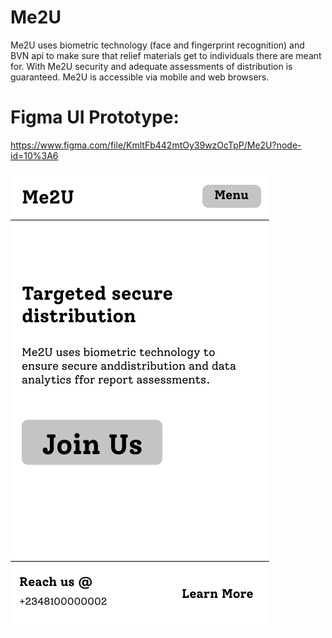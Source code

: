 # Me2U
Me2U uses biometric technology (face and fingerprint recognition) and BVN api to make sure that relief materials get to individuals there are meant for. With Me2U security and adequate assessments of distribution is guaranteed. Me2U is accessible via mobile and web browsers.



# Figma UI Prototype:
https://www.figma.com/file/KmltFb442mtOy39wzOcTpP/Me2U?node-id=10%3A6

<img src="./iPhone 8 Plus - 2.png">
